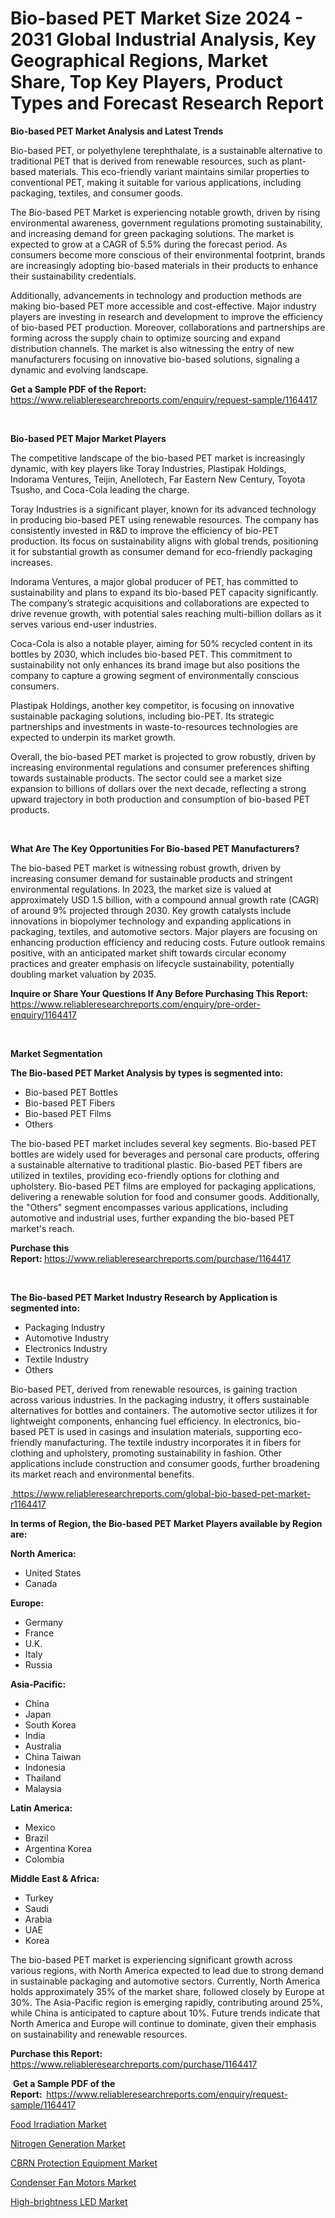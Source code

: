 <p><h1>Bio-based PET Market Size 2024 - 2031 Global Industrial Analysis, Key Geographical Regions, Market Share, Top Key Players, Product Types and Forecast Research Report</h1></p><p><strong>Bio-based PET Market Analysis and Latest Trends</strong></p>
<p><p>Bio-based PET, or polyethylene terephthalate, is a sustainable alternative to traditional PET that is derived from renewable resources, such as plant-based materials. This eco-friendly variant maintains similar properties to conventional PET, making it suitable for various applications, including packaging, textiles, and consumer goods. </p><p>The Bio-based PET Market is experiencing notable growth, driven by rising environmental awareness, government regulations promoting sustainability, and increasing demand for green packaging solutions. The market is expected to grow at a CAGR of 5.5% during the forecast period. As consumers become more conscious of their environmental footprint, brands are increasingly adopting bio-based materials in their products to enhance their sustainability credentials.</p><p>Additionally, advancements in technology and production methods are making bio-based PET more accessible and cost-effective. Major industry players are investing in research and development to improve the efficiency of bio-based PET production. Moreover, collaborations and partnerships are forming across the supply chain to optimize sourcing and expand distribution channels. The market is also witnessing the entry of new manufacturers focusing on innovative bio-based solutions, signaling a dynamic and evolving landscape.</p></p>
<p><strong>Get a Sample PDF of the Report:&nbsp;</strong> <a href="https://www.reliableresearchreports.com/enquiry/request-sample/1164417?utm_campaign=116&utm_medium=2&utm_source=Github&utm_content=ia&utm_term=29092024&utm_id=bio-based-pet">https://www.reliableresearchreports.com/enquiry/request-sample/1164417</a></p>
<p>&nbsp;</p>
<p><strong>Bio-based PET Major Market Players</strong></p>
<p><p>The competitive landscape of the bio-based PET market is increasingly dynamic, with key players like Toray Industries, Plastipak Holdings, Indorama Ventures, Teijin, Anellotech, Far Eastern New Century, Toyota Tsusho, and Coca-Cola leading the charge. </p><p>Toray Industries is a significant player, known for its advanced technology in producing bio-based PET using renewable resources. The company has consistently invested in R&D to improve the efficiency of bio-PET production. Its focus on sustainability aligns with global trends, positioning it for substantial growth as consumer demand for eco-friendly packaging increases.</p><p>Indorama Ventures, a major global producer of PET, has committed to sustainability and plans to expand its bio-based PET capacity significantly. The company’s strategic acquisitions and collaborations are expected to drive revenue growth, with potential sales reaching multi-billion dollars as it serves various end-user industries.</p><p>Coca-Cola is also a notable player, aiming for 50% recycled content in its bottles by 2030, which includes bio-based PET. This commitment to sustainability not only enhances its brand image but also positions the company to capture a growing segment of environmentally conscious consumers.</p><p>Plastipak Holdings, another key competitor, is focusing on innovative sustainable packaging solutions, including bio-PET. Its strategic partnerships and investments in waste-to-resources technologies are expected to underpin its market growth.</p><p>Overall, the bio-based PET market is projected to grow robustly, driven by increasing environmental regulations and consumer preferences shifting towards sustainable products. The sector could see a market size expansion to billions of dollars over the next decade, reflecting a strong upward trajectory in both production and consumption of bio-based PET products.</p></p>
<p>&nbsp;</p>
<p><strong>What Are The Key Opportunities For Bio-based PET Manufacturers?</strong></p>
<p><p>The bio-based PET market is witnessing robust growth, driven by increasing consumer demand for sustainable products and stringent environmental regulations. In 2023, the market size is valued at approximately USD 1.5 billion, with a compound annual growth rate (CAGR) of around 9% projected through 2030. Key growth catalysts include innovations in biopolymer technology and expanding applications in packaging, textiles, and automotive sectors. Major players are focusing on enhancing production efficiency and reducing costs. Future outlook remains positive, with an anticipated market shift towards circular economy practices and greater emphasis on lifecycle sustainability, potentially doubling market valuation by 2035.</p></p>
<p><strong>Inquire or Share Your Questions If Any Before Purchasing This Report:</strong> <a href="https://www.reliableresearchreports.com/enquiry/pre-order-enquiry/1164417?utm_campaign=116&utm_medium=2&utm_source=Github&utm_content=ia&utm_term=29092024&utm_id=bio-based-pet">https://www.reliableresearchreports.com/enquiry/pre-order-enquiry/1164417</a></p>
<p>&nbsp;</p>
<p><strong>Market Segmentation</strong></p>
<p><strong>The Bio-based PET Market Analysis by types is segmented into:</strong></p>
<p><ul><li>Bio-based PET Bottles</li><li>Bio-based PET Fibers</li><li>Bio-based PET Films</li><li>Others</li></ul></p>
<p><p>The bio-based PET market includes several key segments. Bio-based PET bottles are widely used for beverages and personal care products, offering a sustainable alternative to traditional plastic. Bio-based PET fibers are utilized in textiles, providing eco-friendly options for clothing and upholstery. Bio-based PET films are employed for packaging applications, delivering a renewable solution for food and consumer goods. Additionally, the "Others" segment encompasses various applications, including automotive and industrial uses, further expanding the bio-based PET market's reach.</p></p>
<p><strong>Purchase this Report:&nbsp;</strong><a href="https://www.reliableresearchreports.com/purchase/1164417?utm_campaign=116&utm_medium=2&utm_source=Github&utm_content=ia&utm_term=29092024&utm_id=bio-based-pet">https://www.reliableresearchreports.com/purchase/1164417</a></p>
<p>&nbsp;</p>
<p><strong>The Bio-based PET Market Industry Research by Application is segmented into:</strong></p>
<p><ul><li>Packaging Industry</li><li>Automotive Industry</li><li>Electronics Industry</li><li>Textile Industry</li><li>Others</li></ul></p>
<p><p>Bio-based PET, derived from renewable resources, is gaining traction across various industries. In the packaging industry, it offers sustainable alternatives for bottles and containers. The automotive sector utilizes it for lightweight components, enhancing fuel efficiency. In electronics, bio-based PET is used in casings and insulation materials, supporting eco-friendly manufacturing. The textile industry incorporates it in fibers for clothing and upholstery, promoting sustainability in fashion. Other applications include construction and consumer goods, further broadening its market reach and environmental benefits.</p></p>
<p><a href="https://www.reliableresearchreports.com/global-bio-based-pet-market-r1164417?utm_campaign=116&utm_medium=2&utm_source=Github&utm_content=ia&utm_term=29092024&utm_id=bio-based-pet">&nbsp;https://www.reliableresearchreports.com/global-bio-based-pet-market-r1164417</a></p>
<p><strong>In terms of Region, the Bio-based PET Market Players available by Region are:</strong></p>
<p>
    <p> <strong> North America: </strong>
        <ul>
            <li>United States</li>
            <li>Canada</li>
        </ul>
        </p> 
    <p> <strong> Europe: </strong>
        <ul>
            <li>Germany</li>
            <li>France</li>
            <li>U.K.</li>
            <li>Italy</li>
            <li>Russia</li>
        </ul>
        </p> 
    <p> <strong> Asia-Pacific: </strong>
        <ul>
            <li>China</li>
            <li>Japan</li>
            <li>South Korea</li>
            <li>India</li>
            <li>Australia</li>
            <li>China Taiwan</li>
            <li>Indonesia</li>
            <li>Thailand</li>
            <li>Malaysia</li>
        </ul>
        </p> 
    <p> <strong> Latin America: </strong>
        <ul>
            <li>Mexico</li>
            <li>Brazil</li>
            <li>Argentina Korea</li>
            <li>Colombia</li>
        </ul>
        </p> 
    <p> <strong> Middle East & Africa: </strong>
        <ul>
            <li>Turkey</li>
            <li>Saudi</li>
            <li>Arabia</li>
            <li>UAE</li>
            <li>Korea</li>
        </ul>
    </p>
    </p>
<p><p>The bio-based PET market is experiencing significant growth across various regions, with North America expected to lead due to strong demand in sustainable packaging and automotive sectors. Currently, North America holds approximately 35% of the market share, followed closely by Europe at 30%. The Asia-Pacific region is emerging rapidly, contributing around 25%, while China is anticipated to capture about 10%. Future trends indicate that North America and Europe will continue to dominate, given their emphasis on sustainability and renewable resources.</p></p>
<p><strong>Purchase this Report: </strong><a href="https://www.reliableresearchreports.com/purchase/1164417?utm_campaign=116&utm_medium=2&utm_source=Github&utm_content=ia&utm_term=29092024&utm_id=bio-based-pet">https://www.reliableresearchreports.com/purchase/1164417</a></p>
<p>&nbsp;<strong>Get a Sample PDF of the Report:&nbsp;&nbsp;</strong><a href="https://www.reliableresearchreports.com/enquiry/request-sample/1164417?utm_campaign=116&utm_medium=2&utm_source=Github&utm_content=ia&utm_term=29092024&utm_id=bio-based-pet">https://www.reliableresearchreports.com/enquiry/request-sample/1164417</a></p>
<p><strong></strong></p>
<p><p><a href="https://www.linkedin.com/pulse/what-factors-influence-food-irradiation-market-coming-years-ji31e?utm_campaign=116&utm_medium=2&utm_source=Github&utm_content=ia&utm_term=29092024&utm_id=bio-based-pet">Food Irradiation Market</a></p><p><a href="https://github.com/naodanhluon8/Market-Research-Report-List-1/blob/main/nitrogen-generation-market.md?utm_campaign=116&utm_medium=2&utm_source=Github&utm_content=ia&utm_term=29092024&utm_id=bio-based-pet">Nitrogen Generation Market</a></p><p><a href="https://www.linkedin.com/pulse/global-cbrn-protection-equipment-market-product-type-application-rxwye?utm_campaign=116&utm_medium=2&utm_source=Github&utm_content=ia&utm_term=29092024&utm_id=bio-based-pet">CBRN Protection Equipment Market</a></p><p><a href="https://issuu.com/reportprime-2/docs/condenser-fan-motors-market-size-20_550d56891335ec?utm_campaign=116&utm_medium=2&utm_source=Github&utm_content=ia&utm_term=29092024&utm_id=bio-based-pet">Condenser Fan Motors Market</a></p><p><a href="https://github.com/yoshih12/Market-Research-Report-List-4/blob/main/high-brightness-led-market.md?utm_campaign=116&utm_medium=2&utm_source=Github&utm_content=ia&utm_term=29092024&utm_id=bio-based-pet">High-brightness LED Market</a></p></p>